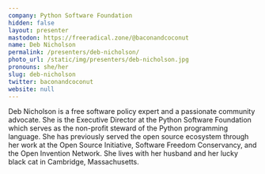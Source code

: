 ```yaml
---
company: Python Software Foundation
hidden: false
layout: presenter
mastodon: https://freeradical.zone/@baconandcoconut
name: Deb Nicholson
permalink: /presenters/deb-nicholson/
photo_url: /static/img/presenters/deb-nicholson.jpg
pronouns: she/her
slug: deb-nicholson
twitter: baconandcoconut
website: null
---
```


Deb Nicholson is a free software policy expert and a passionate community advocate. She is the Executive Director at the Python Software Foundation which serves as the non-profit steward of the Python programming language. She has previously served the open source ecosystem through her work at the Open Source Initiative, Software Freedom Conservancy, and the Open Invention Network. She lives with her husband and her lucky black cat in Cambridge, Massachusetts.
